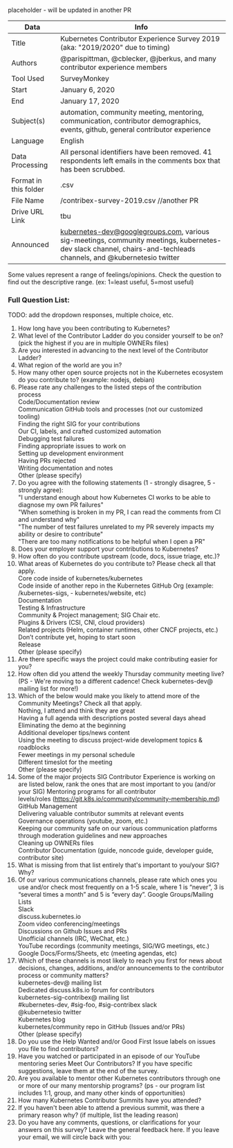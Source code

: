 placeholder - will be updated in another PR

| Data | Info |
| --- | --- |
| Title | Kubernetes Contributor Experience Survey 2019 (aka: "2019/2020" due to timing) |
| Authors | @parispittman, @cblecker, @jberkus, and many contributor experience members |
| Tool Used | SurveyMonkey |
| Start | January 6, 2020 |
| End | January 17, 2020 |
| Subject(s) | automation, community meeting, mentoring, communication, contributor demographics, events, github, general contributor experience |
| Language | English |
| Data Processing | All personal identifiers have been removed. 41 respondents left emails in the comments box that has been scrubbed. |
| Format in this folder | .csv |
| File Name | /contribex-survey-2019.csv //another PR |
| Drive URL Link | tbu |
| Announced | kubernetes-dev@googlegroups.com, various sig-meetings, community meetings, kubernetes-dev slack channel, chairs-and-techleads channels, and @kubernetesio twitter |

Some values represent a range of feelings/opinions. Check the question to find
out the descriptive range. (ex: 1=least useful, 5=most useful)

### Full Question List:
TODO: add the dropdown responses, multiple choice, etc.
1. How long have you been contributing to Kubernetes?
2. What level of the Contributor Ladder do you consider yourself to be on? (pick the highest if you are in multiple OWNERs files)
3. Are you interested in advancing to the next level of the Contributor Ladder?
4. What region of the world are you in?
5. How many other open source projects not in the Kubernetes ecosystem do you contribute to? (example: nodejs, debian)
6. Please rate any challenges to the listed steps of the contribution process  
Code/Documentation review  
Communication
GitHub tools and processes (not our customized tooling)  
Finding the right SIG for your contributions  
Our CI, labels, and crafted customized automation  
Debugging test failures  
Finding appropriate issues to work on  
Setting up development environment  
Having PRs rejected  
Writing documentation and notes  
Other (please specify)  
7. Do you agree with the following statements (1 - strongly disagree, 5 - strongly agree):  
"I understand enough about how Kubernetes CI works to be able to diagnose my own PR failures"  
"When something is broken in my PR, I can read the comments from CI and understand why"  
"The number of test failures unrelated to my PR severely impacts my ability or desire to contribute"  
"There are too many notifications to be helpful when I open a PR"  
8. Does your employer support your contributions to Kubernetes?
9. How often do you contribute upstream (code, docs, issue triage, etc.)?
10. What areas of Kubernetes do you contribute to? Please check all that apply.  
Core code inside of kubernetes/kubernetes  
Code inside of another repo in the Kubernetes GitHub Org (example: /kubernetes-sigs, - kubernetes/website, etc)  
Documentation  
Testing & Infrastructure  
Community & Project management; SIG Chair etc.    
Plugins & Drivers (CSI, CNI, cloud providers)  
Related projects (Helm, container runtimes, other CNCF projects, etc.)  
Don’t contribute yet, hoping to start soon  
Release  
Other (please specify)  
11. Are there specific ways the project could make contributing easier for you?
12. How often did you attend the weekly Thursday community meeting live? (PS - We're moving to a different cadence! Check kubernetes-dev@ mailing list for more!)
13. Which of the below would make you likely to attend more of the Community Meetings? Check all that apply.  
Nothing, I attend and think they are great  
Having a full agenda with descriptions posted several days ahead  
Eliminating the demo at the beginning  
Additional developer tips/news content  
Using the meeting to discuss project-wide development topics & roadblocks  
Fewer meetings in my personal schedule  
Different timeslot for the meeting  
Other (please specify)  
14. Some of the major projects SIG Contributor Experience is working on are listed below, rank the ones that are most important to you (and/or your SIG)
Mentoring programs for all contributor   levels/roles (https://git.k8s.io/community/community-membership.md)  
GitHub Management  
Delivering valuable contributor summits at relevant events  
Governance operations (youtube, zoom, etc.)  
Keeping our community safe on our various communication platforms   through moderation guidelines and new approaches  
Cleaning up OWNERs files  
Contributor Documentation (guide, noncode guide, developer guide, contributor site)  
15. What is missing from that list entirely that's important to you/your SIG? Why?
16. Of our various communications channels, please rate which ones you use and/or check most frequently on a 1-5 scale, where 1 is “never”, 3 is “several times a month” and 5 is “every day”.
Google Groups/Mailing Lists  
Slack  
discuss.kubernetes.io  
Zoom video conferencing/meetings  
Discussions on Github Issues and PRs  
Unofficial channels (IRC, WeChat, etc.)  
YouTube recordings (community meetings, SIG/WG meetings, etc.)  
Google Docs/Forms/Sheets, etc (meeting agendas, etc)  
17. Which of these channels is most likely to reach you first for news about decisions, changes, additions, and/or announcements to the contributor process or community matters?  
kubernetes-dev@ mailing list  
Dedicated discuss.k8s.io forum for contributors  
kubernetes-sig-contribex@ mailing list  
#kubernetes-dev, #sig-foo, #sig-contribex slack  
@kubernetesio twitter  
Kubernetes blog  
kubernetes/community repo in GitHub (Issues and/or PRs)  
Other (please specify)  
18. Do you use the Help Wanted and/or Good First Issue labels on issues you file to find contributors?
19. Have you watched or participated in an episode of our YouTube mentoring series Meet Our Contributors? If you have specific suggestions, leave them at the end of the survey.
20. Are you available to mentor other Kubernetes contributors through one or more of our many mentorship programs? (ps - our program list includes 1:1, group, and many other kinds of opportunities)
21. How many Kubernetes Contributor Summits have you attended?
22. If you haven't been able to attend a previous summit, was there a primary reason why? (if multiple, list the leading reason)
23. Do you have any comments, questions, or clarifications for your answers on this survey? Leave the general feedback here. If you leave your email, we will circle back with you:
